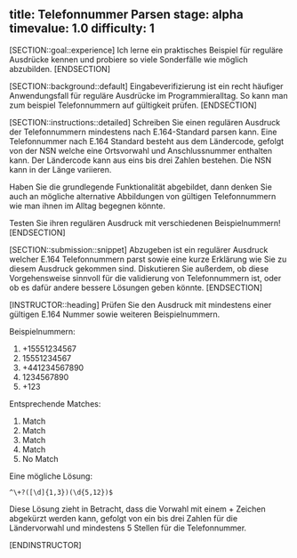 title: Telefonnummer Parsen
stage: alpha
timevalue: 1.0
difficulty: 1
---
[SECTION::goal::experience]
Ich lerne ein praktisches Beispiel für reguläre Ausdrücke kennen 
und probiere so viele Sonderfälle wie möglich abzubilden.
[ENDSECTION]

[SECTION::background::default]
Eingabeverifizierung ist ein recht häufiger Anwendungsfall für reguläre Ausdrücke im Programmieralltag. 
So kann man zum beispiel Telefonnummern auf gültigkeit prüfen.
[ENDSECTION]

[SECTION::instructions::detailed]
Schreiben Sie einen regulären Ausdruck der Telefonnummern mindestens nach E.164-Standard parsen kann.
Eine Telefonnummer nach E.164 Standard besteht aus dem Ländercode, gefolgt von der NSN welche eine Ortsvorwahl und 
Anschlussnummer enthalten kann. Der Ländercode kann aus eins bis drei Zahlen bestehen. 
Die NSN kann in der Länge variieren.

Haben Sie die grundlegende Funktionalität abgebildet, dann denken Sie auch an mögliche alternative Abbildungen 
von gültigen Telefonnummern wie man ihnen im Alltag
begegnen könnte.

Testen Sie ihren regulären Ausdruck mit verschiedenen Beispielnummern!
[ENDSECTION]

[SECTION::submission::snippet]
Abzugeben ist ein regulärer Ausdruck welcher E.164 Telefonnummern parst 
sowie eine kurze Erklärung wie Sie zu diesem Ausdruck
gekommen sind. Diskutieren Sie außerdem, ob diese Vorgehensweise sinnvoll für die validierung von Telefonnummern ist,
oder ob es dafür andere bessere Lösungen geben könnte.
[ENDSECTION]

[INSTRUCTOR::heading]
Prüfen Sie den Ausdruck mit mindestens einer gültigen E.164 Nummer sowie weiteren Beispielnummern.

Beispielnummern:
1. +15551234567
2. 15551234567
3. +441234567890
4. 1234567890
5. +123

Entsprechende Matches:
1. Match
2. Match
3. Match
4. Match
5. No Match

Eine mögliche Lösung:

`^\+?([\d]{1,3})(\d{5,12})$`

Diese Lösung zieht in Betracht, dass die Vorwahl mit einem + Zeichen abgekürzt werden kann, 
gefolgt von ein bis drei Zahlen für die Ländervorwahl und mindestens 5 Stellen für die Telefonnummer.



[ENDINSTRUCTOR]
